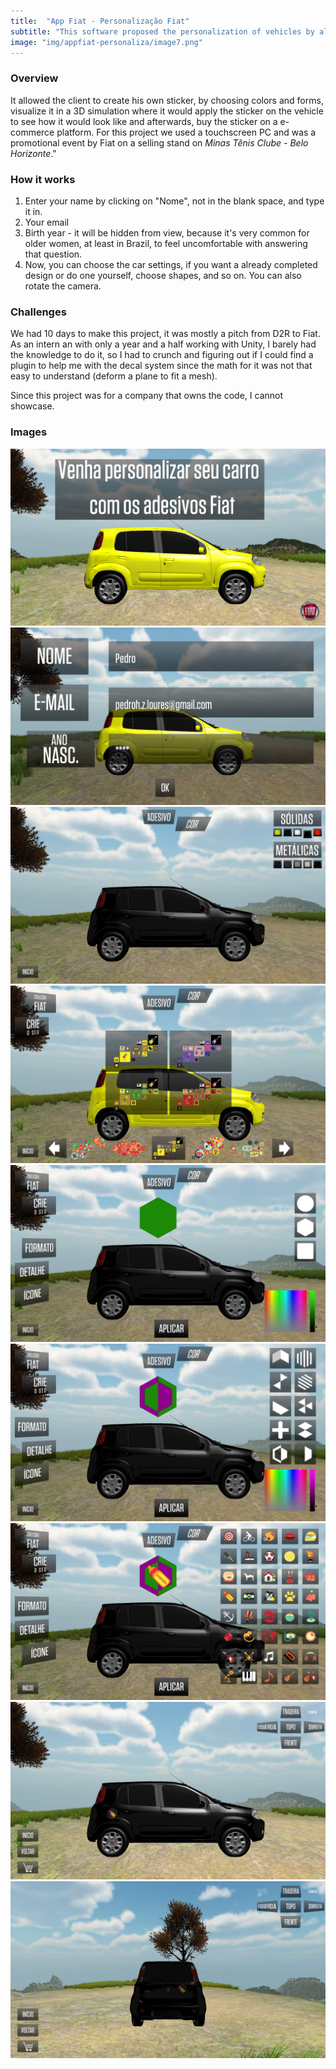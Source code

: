 ```yaml
---
title:  "App Fiat - Personalização Fiat"
subtitle: "This software proposed the personalization of vehicles by allowing the criation of exclusives stickers made by the clients."
image: "img/appfiat-personaliza/image7.png"
---
```


### Overview
It allowed the client to create his own sticker, by choosing colors and forms, visualize it in a 3D simulation where it would apply the sticker on the vehicle to see how it would look like and afterwards, buy the sticker on a e-commerce platform.
For this project we used a touchscreen PC and was a promotional event by Fiat on a selling stand on _Minas Tênis Clube_ - _Belo Horizonte_."

### How it works
1. Enter your name by clicking on "Nome", not in the blank space, and type it in.
2. Your email
3. Birth year - it will be hidden from view, because it's very common for older women, at least in Brazil, to feel uncomfortable with answering that question.
4. Now, you can choose the car settings, if you want a already completed design or do one yourself, choose shapes, and so on. You can also rotate the camera.

### Challenges
We had 10 days to make this project, it was mostly a pitch from D2R to Fiat. As an intern an with only a year and a half working with Unity, I barely had the knowledge to do it, so I had to crunch and figuring out if I could find a plugin to help me with the decal system since the math for it was not that easy to understand (deform a plane to fit a mesh).

Since this project was for a company that owns the code, I cannot showcase.

### Images
![restscreen](img/appfiat-personaliza/image1.png)
![datascreen](img/appfiat-personaliza/image2.png)
![choosecarcolor](img/appfiat-personaliza/image4.png)
![premadedesigns](img/appfiat-personaliza/image3.png)
![selectformat](img/appfiat-personaliza/image5.png)
![selectdetails](img/appfiat-personaliza/image6.png)
![selecticon](img/appfiat-personaliza/image7.png)
![placethesticker](img/appfiat-personaliza/image8.png)
![placethestickerback](img/appfiat-personaliza/image9.png)